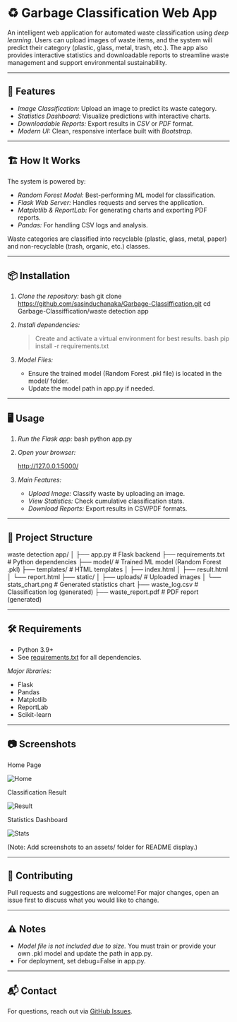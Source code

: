 # ♻️ Garbage Classification Web App

An intelligent web application for automated waste classification using *deep learning*. Users can upload images of waste items, and the system will predict their category (plastic, glass, metal, trash, etc.). The app also provides interactive statistics and downloadable reports to streamline waste management and support environmental sustainability.

---

## 🚀 Features

- *Image Classification:* Upload an image to predict its waste category.  
- *Statistics Dashboard:* Visualize predictions with interactive charts.  
- *Downloadable Reports:* Export results in *CSV* or *PDF* format.  
- *Modern UI:* Clean, responsive interface built with *Bootstrap*.  

---

## 🏗️ How It Works

The system is powered by:
- *Random Forest Model:* Best-performing ML model for classification.  
- *Flask Web Server:* Handles requests and serves the application.  
- *Matplotlib & ReportLab:* For generating charts and exporting PDF reports.  
- *Pandas:* For handling CSV logs and analysis.  

Waste categories are classified into recyclable (plastic, glass, metal, paper) and non-recyclable (trash, organic, etc.) classes.  

---

## 📦 Installation

1. *Clone the repository:*
   bash
   git clone https://github.com/sasinduchanaka/Garbage-Classiffication.git
   cd Garbage-Classiffication/waste detection app
   

2. *Install dependencies:*
   > Create and activate a virtual environment for best results.
   bash
   pip install -r requirements.txt
   

3. *Model Files:*
   - Ensure the trained model (Random Forest .pkl file) is located in the model/ folder.  
   - Update the model path in app.py if needed.  

---

## 🖥️ Usage

1. *Run the Flask app:*
   bash
   python app.py
   

2. *Open your browser:*
   
   http://127.0.0.1:5000/
   

3. *Main Features:*
   - *Upload Image:* Classify waste by uploading an image.  
   - *View Statistics:* Check cumulative classification stats.  
   - *Download Reports:* Export results in CSV/PDF formats.  

---

## 📁 Project Structure


waste detection app/
│
├── app.py                  # Flask backend
├── requirements.txt        # Python dependencies
├── model/                  # Trained ML model (Random Forest .pkl)
├── templates/              # HTML templates
│   ├── index.html
│   ├── result.html
│   └── report.html
├── static/
│   ├── uploads/            # Uploaded images
│   └── stats_chart.png     # Generated statistics chart
├── waste_log.csv           # Classification log (generated)
├── waste_report.pdf        # PDF report (generated)


---

## 🛠️ Requirements

- Python 3.9+  
- See [requirements.txt](./requirements.txt) for all dependencies.  

*Major libraries:*
- Flask  
- Pandas  
- Matplotlib  
- ReportLab  
- Scikit-learn  

---

## 📷 Screenshots

Home Page  

![Home](assets/home.png)  

Classification Result  

![Result](assets/result.png)  

Statistics Dashboard  

![Stats](assets/stats.png)  

(Note: Add screenshots to an assets/ folder for README display.)  

---





## 🤝 Contributing

Pull requests and suggestions are welcome! For major changes, open an issue first to discuss what you would like to change.  

---

## ⚠️ Notes

- *Model file is not included due to size.* You must train or provide your own .pkl model and update the path in app.py.  
- For deployment, set debug=False in app.py.  

---

## 📬 Contact

For questions, reach out via [GitHub Issues](https://github.com/sasinduchanaka/Garbage-Classiffication/issues).
